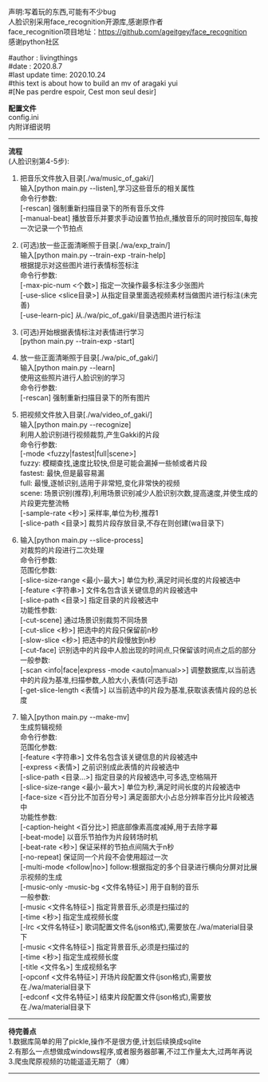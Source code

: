 声明:写着玩的东西,可能有不少bug  
    人脸识别采用face_recognition开源库,感谢原作者  
    face_recognition项目地址：https://github.com/ageitgey/face_recognition  
    感谢python社区  
  
#author          : livingthings  
#date            : 2020.8.7  
#last update time: 2020.10.24  
#this text is about how to build an mv of aragaki yui  
#[Ne pas perdre espoir, Cest mon seul desir]  
  
  
  
********配置文件********  
config.ini  
内附详细说明  
************************  
  
  
**********流程**********  
(人脸识别第4-5步):  
1.  把音乐文件放入目录[./wa/music_of_gaki/]  
    输入[python main.py --listen],学习这些音乐的相关属性  
    命令行参数:  
        [-rescan] 强制重新扫描目录下的所有音乐文件  
        [-manual-beat] 播放音乐并要求手动设置节拍点,播放音乐的同时按回车,每按一次记录一个节拍点  
    
    
2.  (可选)放一些正面清晰照于目录[./wa/exp_train/]  
    输入[python main.py --train-exp -train-help]  
    根据提示对这些图片进行表情标签标注  
    命令行参数:  
        [-max-pic-num <个数>] 指定一次操作最多标注多少张图片  
        [-use-slice <slice目录>] 从指定目录里面选视频素材当做图片进行标注(未完善)  
        [-use-learn-pic] 从./wa/pic_of_gaki/目录选图片进行标注  
    
    
3.  (可选)开始根据表情标注对表情进行学习  
    [python main.py --train-exp -start]  
    
    
4.  放一些正面清晰照于目录[./wa/pic_of_gaki/]  
    输入[python main.py --learn]  
    使用这些照片进行人脸识别的学习  
    命令行参数:  
        [-rescan] 强制重新扫描目录下的所有图片  
    
    
5.  把视频文件放入目录[./wa/video_of_gaki/]  
    输入[python main.py --recognize]  
    利用人脸识别进行视频裁剪,产生Gakki的片段  
    命令行参数:  
        [-mode <fuzzy|fastest|full|scene>]  
            fuzzy: 模糊查找,速度比较快,但是可能会漏掉一些帧或者片段  
            fastest: 最快,但是最容易漏  
            full: 最慢,逐帧识别,适用于非常短,变化非常快的视频  
            scene: 场景识别(推荐),利用场景识别减少人脸识别次数,提高速度,并使生成的片段更完整流畅  
        [-sample-rate <秒>] 采样率,单位为秒,推荐1  
        [-slice-path <目录>] 裁剪片段存放目录,不存在则创建(wa目录下)  
    
    
6.  输入[python main.py --slice-process]  
    对裁剪的片段进行二次处理  
    命令行参数:  
        范围化参数:  
            [-slice-size-range <最小-最大>] 单位为秒,满足时间长度的片段被选中  
            [-feature <字符串>] 文件名包含该关键信息的片段被选中  
            [-slice-path <目录>] 指定目录的片段被选中  
        功能性参数:  
            [-cut-scene] 通过场景识别裁剪不同场景  
            [-cut-slice <秒>] 把选中的片段只保留前n秒  
            [-slow-slice <秒>] 把选中的片段慢放到n秒  
            [-cut-face] 识别选中的片段中人脸出现的时间点,只保留该时间点之后的部分  
        一般参数:  
            [-scan <info|face|express -mode <auto|manual>>] 调整数据库,以当前选中的片段为基准,扫描参数,人脸大小,表情(可选手动)  
            [-get-slice-length <表情>] 以当前选中的片段为基准,获取该表情片段的总长度  
    
    
7.  输入[python main.py --make-mv]  
    生成剪辑视频  
    命令行参数:  
        范围化参数:  
            [-feature <字符串>] 文件名包含该关键信息的片段被选中  
            [-express <表情>] 之前识别成此表情的片段被选中  
            [-slice-path <目录...>] 指定目录的片段被选中,可多选,空格隔开  
            [-slice-size-range <最小-最大>] 单位为秒,满足时间长度的片段被选中  
            [-face-size <百分比不加百分号>] 满足面部大小占总分辨率百分比片段被选中  
        功能性参数:  
            [-caption-height <百分比>] 把底部像素高度减掉,用于去除字幕  
            [-beat-mode] 以音乐节拍作为片段转场时机  
            [-beat-rate <秒>] 保证采样的节拍点间隔大于n秒  
            [-no-repeat] 保证同一个片段不会使用超过一次  
            [-multi-mode <follow|no>] follow:根据指定的多个目录进行横向分屏对比展示视频的生成  
            [-music-only -music-bg <文件名特征>] 用于自制的音乐  
        一般参数:  
            [-music <文件名特征>] 指定背景音乐,必须是扫描过的  
            [-time <秒>] 指定生成视频长度  
            [-lrc <文件名特征>] 歌词配置文件名(json格式),需要放在./wa/material目录下  
            [-music <文件名特征>] 指定背景音乐,必须是扫描过的  
            [-time <秒>] 指定生成视频长度  
            [-title <文件名>] 生成视频名字  
            [-opconf <文件名特征>] 开场片段配置文件(json格式),需要放在./wa/material目录下  
            [-edconf <文件名特征>] 结束片段配置文件(json格式),需要放在./wa/material目录下  
************************  
  
   
********待完善点********  
1.数据库简单的用了pickle,操作不是很方便,计划后续换成sqlite  
2.有那么一点想做成windows程序,或者服务器部署,不过工作量太大,过两年再说  
3.爬虫爬原视频的功能遥遥无期了（瘫）  
************************
